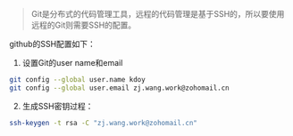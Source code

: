 
> Git是分布式的代码管理工具，远程的代码管理是基于SSH的，所以要使用远程的Git则需要SSH的配置。

github的SSH配置如下：
1. 设置Git的user name和email
```bash
git config --global user.name kdoy
git config --global user.email zj.wang.work@zohomail.cn
```
2. 生成SSH密钥过程：
```bash
ssh-keygen -t rsa -C "zj.wang.work@zohomail.cn"
```
